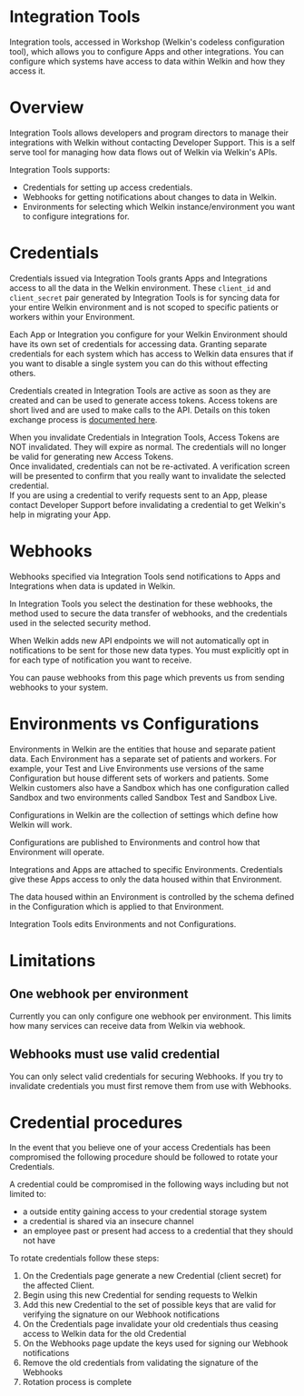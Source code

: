 # Integration Tools

Integration tools, accessed in Workshop (Welkin's codeless configuration tool), which allows you to configure Apps and other integrations. You can configure which systems have access to data within Welkin and how they access it.

# Overview

Integration Tools allows developers and program directors to manage their integrations with Welkin without contacting Developer Support. This is a self serve tool for managing how data flows out of Welkin via Welkin's APIs.

Integration Tools supports:

* Credentials for setting up access credentials.
* Webhooks for getting notifications about changes to data in Welkin.
* Environments for selecting which Welkin instance/environment you want to configure integrations for.

# Credentials

Credentials issued via Integration Tools grants Apps and Integrations access to all the data in the Welkin environment. These `client_id` and `client_secret` pair generated by Integration Tools is for syncing data for your entire Welkin environment and is not scoped to specific patients or workers within your Environment.

Each App or Integration you configure for your Welkin Environment should have its own set of credentials for accessing data. Granting separate credentials for each system which has access to Welkin data ensures that if you want to disable a single system you can do this without effecting others.

Credentials created in Integration Tools are active as soon as they are created and can be used to generate access tokens. Access tokens are short lived and are used to make calls to the API. Details on this token exchange process is [documented here](/data_api.html#authentication).

<aside>When you invalidate Credentials in Integration Tools, Access Tokens are NOT invalidated. They will expire as normal. The credentials will no longer be valid for generating new Access Tokens.</aside>

<aside>Once invalidated, credentials can not be re-activated. A verification screen will be presented to confirm that you really want to invalidate the selected credential.</aside>

<aside>If you are using a credential to verify requests sent to an App, please contact Developer Support before invalidating a credential to get Welkin's help in migrating your App.</aside>

# Webhooks

Webhooks specified via Integration Tools send notifications to Apps and Integrations when data is updated in Welkin.

In Integration Tools you select the destination for these webhooks, the method used to secure the data transfer of webhooks, and the credentials used in the selected security method.

When Welkin adds new API endpoints we will not automatically opt in notifications to be sent for those new data types. You must explicitly opt in for each type of notification you want to receive.

You can pause webhooks from this page which prevents us from sending webhooks to your system.

# Environments vs Configurations

Environments in Welkin are the entities that house and separate patient data. Each Environment has a separate set of patients and workers. For example, your Test and Live Environments use versions of the same Configuration but house different sets of workers and patients. Some Welkin customers also have a Sandbox which has one configuration called Sandbox and two environments called Sandbox Test and Sandbox Live.

Configurations in Welkin are the collection of settings which define how Welkin will work.

Configurations are published to Environments and control how that Environment will operate.

Integrations and Apps are attached to specific Environments. Credentials give these Apps access to only the data housed within that Environment.

The data housed within an Environment is controlled by the schema defined in the Configuration which is applied to that Environment.

Integration Tools edits Environments and not Configurations.

# Limitations

## One webhook per environment

Currently you can only configure one webhook per environment. This limits how many services can receive data from Welkin via webhook.

## Webhooks must use valid credential

You can only select valid credentials for securing Webhooks. If you try to invalidate credentials you must first remove them from use with Webhooks.

# Credential procedures

In the event that you believe one of your access Credentials has been compromised the following procedure should be followed to rotate your Credentials.

A credential could be compromised in the following ways including but not limited to:

* a outside entity gaining access to your credential storage system
* a credential is shared via an insecure channel
* an employee past or present had access to a credential that they should not have

To rotate credentials follow these steps:

1. On the Credentials page generate a new Credential (client secret) for the affected Client.
2. Begin using this new Credential for sending requests to Welkin
3. Add this new Credential to the set of possible keys that are valid for verifying the signature on our Webhook notifications
4. On the Credentials page invalidate your old credentials thus ceasing access to Welkin data for the old Credential
5. On the Webhooks page update the keys used for signing our Webhook notifications
6. Remove the old credentials from validating the signature of the Webhooks
7. Rotation process is complete

